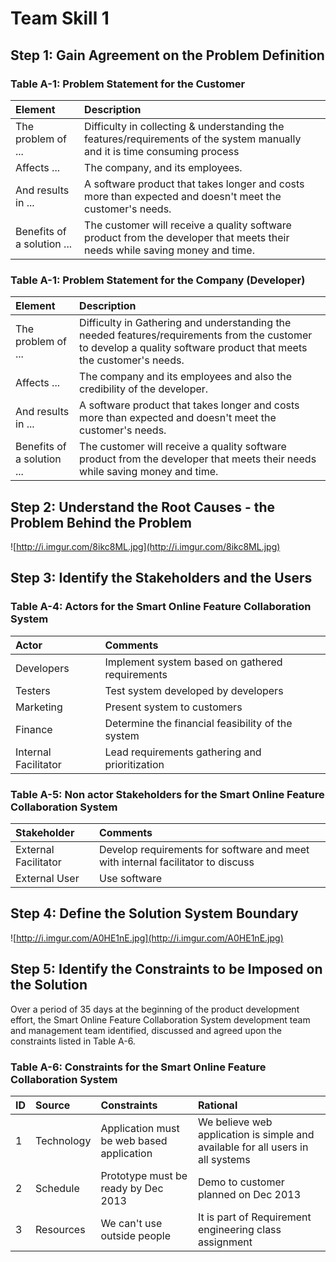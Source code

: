 # Team Skill 1 #

## Step 1: Gain Agreement on the Problem Definition ##

### Table A-1: Problem Statement for the Customer ###
| **Element** | **Description** |
|:------------|:----------------|
| The problem of ... | Difficulty in collecting & understanding the features/requirements of the system manually and it is time consuming process  |
| Affects ... | The company, and its employees. |
| And results in ... | A software product that takes longer and costs more than expected and doesn't meet the customer's needs. |
| Benefits of a solution ... | The customer will receive a quality software product from the developer that meets their needs while saving money and time. |

### Table A-1: Problem Statement for the Company (Developer) ###
| **Element** | **Description** |
|:------------|:----------------|
| The problem of ... | Difficulty in Gathering and understanding the needed features/requirements from the customer to develop a quality software product that meets the customer's needs. |
| Affects ... | The company and its employees and also the credibility of the developer. |
| And results in ... | A software product that takes longer and costs more than expected and doesn't meet the customer's needs. |
| Benefits of a solution ... | The customer will receive a quality software product from the developer that meets their needs while saving money and time. |

## Step 2: Understand the Root Causes - the Problem Behind the Problem ##

![http://i.imgur.com/8ikc8ML.jpg](http://i.imgur.com/8ikc8ML.jpg)

## Step 3: Identify the Stakeholders and the Users ##

### Table A-4: Actors for the Smart Online Feature Collaboration System ###
| **Actor** | **Comments** |
|:----------|:-------------|
| Developers | Implement system based on gathered requirements |
| Testers | Test system developed by developers |
| Marketing | Present system to customers |
| Finance | Determine the financial feasibility of the system |
| Internal Facilitator | Lead requirements gathering and prioritization |

### Table A-5: Non actor Stakeholders for the Smart Online Feature Collaboration System ###

| **Stakeholder** | **Comments** |
|:----------------|:-------------|
| External Facilitator | Develop requirements for software and meet with internal facilitator to discuss |
| External User | Use software |

## Step 4: Define the Solution System Boundary ##

![http://i.imgur.com/A0HE1nE.jpg](http://i.imgur.com/A0HE1nE.jpg)

## Step 5: Identify the Constraints to be Imposed on the Solution ##

Over a period of 35 days at the beginning of the product development effort, the Smart Online Feature Collaboration System development team and management team identified, discussed and agreed upon the constraints listed in Table A-6.

### Table A-6: Constraints for the Smart Online Feature Collaboration System ###

| **ID** | **Source** | **Constraints** | **Rational** |
|:-------|:-----------|:----------------|:-------------|
| 1    | Technology | Application must be web based application | We believe web application is simple and available for all users in all systems|
| 2    | Schedule | Prototype must be ready by Dec 2013 | Demo to customer planned on Dec 2013 |
| 3    | Resources | We can't use outside people | It is part of Requirement engineering class assignment |